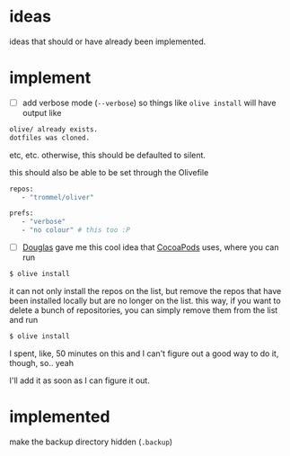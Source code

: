 ideas
=====

ideas that should or have already been implemented.

implement
=========

- [ ] add verbose mode (`--verbose`) so things like `olive install` will have output like

```bash
olive/ already exists.
dotfiles was cloned.
```

etc, etc. otherwise, this should be defaulted to silent.

this should also be able to be set through the Olivefile

```bash
repos:
   - "trommel/oliver"

prefs:
   - "verbose"
   - "no colour" # this too :P
```

- [ ] [Douglas](https://twitter.com/istx25) gave me this cool
idea that [CocoaPods](https://github.com/CocoaPods/CocoaPods) uses, where
you can run

```bash
$ olive install
```

it can not only install the repos on the list, but remove the repos
that have been installed locally but are no longer on the list.
this way, if you want to delete a bunch of repositories, you can simply
remove them from the list and run

```bash
$ olive install
```

I spent, like, 50 minutes on this and I can't figure out a good way
to do it, though, so.. yeah

I'll add it as soon as I can figure it out.

implemented
===========

make the backup directory hidden (`.backup`)
